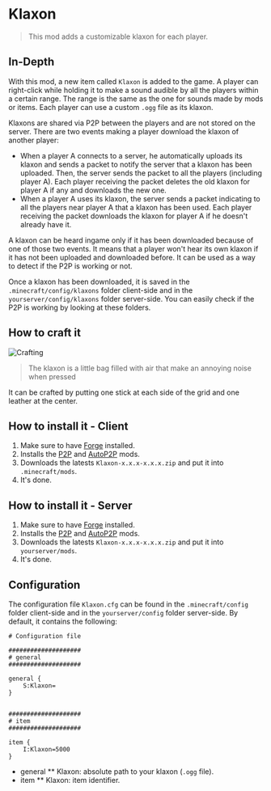# Klaxon

> This mod adds a customizable klaxon for each player.

## In-Depth

With this mod, a new item called `Klaxon` is added to the game. A player can right-click while holding it to make a sound audible by all the players within a certain range. The range is the same as the one for sounds made by mods or items. Each player can use a custom `.ogg` file as its klaxon.

Klaxons are shared via P2P between the players and are not stored on the server. There are two events making a player download the klaxon of another player:
* When a player A connects to a server, he automatically uploads its klaxon and sends a packet to notify the server that a klaxon has been uploaded. Then, the server sends the packet to all the players (including player A). Each player receiving the packet deletes the old klaxon for player A if any and downloads the new one.
* When a player A uses its klaxon, the server sends a packet indicating to all the players near player A that a klaxon has been used. Each player receiving the packet downloads the klaxon for player A if he doesn't already have it.

A klaxon can be heard ingame only if it has been downloaded because of one of those two events. It means that a player won't hear its own klaxon if it has not been uploaded and downloaded before. It can be used as a way to detect if the P2P is working or not.

Once a klaxon has been downloaded, it is saved in the `.minecraft/config/klaxons` folder client-side and in the `yourserver/config/klaxons` folder server-side. You can easily check if the P2P is working by looking at these folders.

## How to craft it

![Crafting](/resources/crafting.png "Crafting")

> The klaxon is a little bag filled with air that make an annoying noise when pressed

It can be crafted by putting one stick at each side of the grid and one leather at the center.

## How to install it - Client

1. Make sure to have [Forge](http://www.minecraftforge.net/wiki/Installation/Universal) installed.
2. Installs the [P2P](https://github.com/Nauja/Minecraft/tree/master/P2P) and [AutoP2P](https://github.com/Nauja/Minecraft/tree/master/AutoP2P) mods.
3. Downloads the latests `Klaxon-x.x.x-x.x.x.zip` and put it into `.minecraft/mods`.
4. It's done.

## How to install it - Server

1. Make sure to have [Forge](http://www.minecraftforge.net/wiki/Installation/Universal) installed.
2. Installs the [P2P](https://github.com/Nauja/Minecraft/tree/master/P2P) and [AutoP2P](https://github.com/Nauja/Minecraft/tree/master/AutoP2P) mods.
3. Downloads the latests `Klaxon-x.x.x-x.x.x.zip` and put it into `yourserver/mods`.
4. It's done.

## Configuration

The configuration file `Klaxon.cfg` can be found in the `.minecraft/config` folder client-side and in the `yourserver/config` folder server-side. By default, it contains the following:

```
# Configuration file

####################
# general
####################

general {
    S:Klaxon=
}


####################
# item
####################

item {
    I:Klaxon=5000
}
```

* general
** Klaxon: absolute path to your klaxon (`.ogg` file).
* item
** Klaxon: item identifier.
